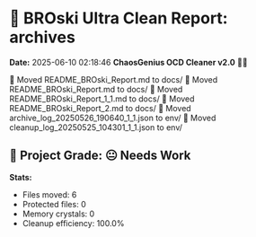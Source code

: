 # 🧹 BROski Ultra Clean Report: archives
**Date:** 2025-06-10 02:18:46
**ChaosGenius OCD Cleaner v2.0** 🧠💜

📁 Moved README_BROski_Report.md to docs/
📁 Moved README_BROski_Report.md to docs/
📁 Moved README_BROski_Report_1_1.md to docs/
📁 Moved README_BROski_Report_2.md to docs/
📁 Moved archive_log_20250526_190640_1_1.json to env/
📁 Moved cleanup_log_20250525_104301_1_1.json to env/

## 🧠 Project Grade: 😐 Needs Work
**Stats:**
- Files moved: 6
- Protected files: 0
- Memory crystals: 0
- Cleanup efficiency: 100.0%